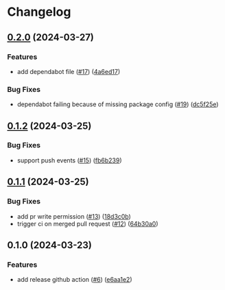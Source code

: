 # Changelog

## [0.2.0](https://github.com/joao-zanutto/terraform-aws-ecs-cluster/compare/v0.1.2...v0.2.0) (2024-03-27)


### Features

* add dependabot file ([#17](https://github.com/joao-zanutto/terraform-aws-ecs-cluster/issues/17)) ([4a6ed17](https://github.com/joao-zanutto/terraform-aws-ecs-cluster/commit/4a6ed17334ecd54eb883982ed7518b8b2367c28a))


### Bug Fixes

* dependabot failing because of missing package config ([#19](https://github.com/joao-zanutto/terraform-aws-ecs-cluster/issues/19)) ([dc5f25e](https://github.com/joao-zanutto/terraform-aws-ecs-cluster/commit/dc5f25e32c6af1b50f6558760c52bf84c68df024))

## [0.1.2](https://github.com/joao-zanutto/terraform-aws-ecs-cluster/compare/v0.1.1...v0.1.2) (2024-03-25)


### Bug Fixes

* support push events ([#15](https://github.com/joao-zanutto/terraform-aws-ecs-cluster/issues/15)) ([fb6b239](https://github.com/joao-zanutto/terraform-aws-ecs-cluster/commit/fb6b239e9ae1f9e04c08454dc608d1b180f7ec82))

## [0.1.1](https://github.com/joao-zanutto/terraform-aws-ecs-cluster/compare/v0.1.0...v0.1.1) (2024-03-25)


### Bug Fixes

* add pr write permission ([#13](https://github.com/joao-zanutto/terraform-aws-ecs-cluster/issues/13)) ([18d3c0b](https://github.com/joao-zanutto/terraform-aws-ecs-cluster/commit/18d3c0be279e0727565769a4b5eb9e48dcbe1ad9))
* trigger ci on merged pull request ([#12](https://github.com/joao-zanutto/terraform-aws-ecs-cluster/issues/12)) ([64b30a0](https://github.com/joao-zanutto/terraform-aws-ecs-cluster/commit/64b30a04b6305aa9e8193f6875d2f84b34913cdb))

## 0.1.0 (2024-03-23)


### Features

* add release github action ([#6](https://github.com/joao-zanutto/terraform-aws-ecs-cluster/issues/6)) ([e6aa1e2](https://github.com/joao-zanutto/terraform-aws-ecs-cluster/commit/e6aa1e27d51218159d9fe6e2fa5d6bcd0f56ee4e))
